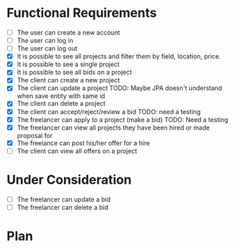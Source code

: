 # Functional Requirements
- [ ] The user can create a new account
- [ ] The user can log in
- [ ] The user can log out
- [x] It is possible to see all projects and filter them by field, location, price.
- [x] It is possible to see a single project
- [x] It is possible to see all bids on a project
- [x] The client can create a new project
- [x] The client can update a project TODO: Maybe JPA doesn't understand when save entity with same id
- [x] The client can delete a project
- [x] The client can accept/reject/review a bid TODO: need a testing
- [x] The freelancer can apply to a project (make a bid) TODO: Need a testing
- [x] The freelancer can view all projects they have been hired or made proposal for
- [x] The freelance can post his/her offer for a hire
- [ ] The client can view all offers on a project

# Under Consideration
- [ ] The freelancer can update a bid
- [ ] The freelancer can delete a bid

# Plan

